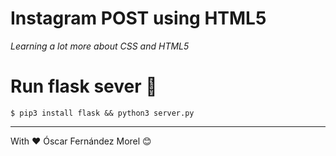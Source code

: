 # Instagram POST using HTML5

_Learning a lot more about CSS and HTML5_

# Run flask sever 🚀

```
$ pip3 install flask && python3 server.py
```

---
With ❤️ Óscar Fernández Morel 😊
